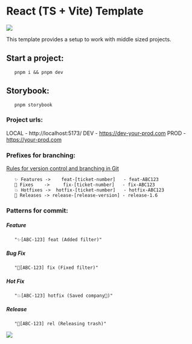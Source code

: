 # React (TS + Vite) Template

![](https://miro.medium.com/v2/resize:fit:400/format:webp/1*A4AhcQBucS8bLpNRq3HCLg.png)

This template provides a setup to work with middle sized projects.

## Start a project:

```
   pnpm i && pnpm dev
```

## Storybook:

```
   pnpm storybook
```

### Project urls:

LOCAL - http://localhost:5173/
DEV   - https://dev-your-prod.com
PROD  - https://your-prod.com

### Prefixes for branching:

[Rules for version control and branching in Git](https://habr.com/ru/articles/106912/) 

```
   ✨ Features ->    feat-[ticket-number]   - feat-ABC123
   🐛 Fixes    ->     fix-[ticket-number]   - fix-ABC123
   💥 Hotfixes ->  hotfix-[ticket-number]   - hotfix-ABC123
   🚀 Releases -> release-[release-version] - release-1.6
```

### Patterns for commit:
##### Feature
```
   "✨[ABC-123] feat (Added filter)"
```
##### Bug Fix
```
   "🐛[ABC-123] fix (Fixed filter)"
```
##### Hot Fix
```
   "💥[ABC-123] hotfix (Saved company🦸)"
```
##### Release
```
   "🚀[ABC-123] rel (Releasing trash)"
```

![](https://user-images.githubusercontent.com/42924400/111057664-460cb500-849a-11eb-89ea-a60bca318485.png)
